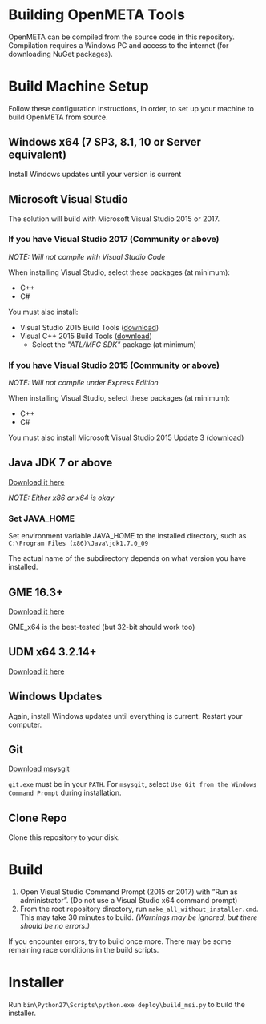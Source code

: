 # Building OpenMETA Tools
OpenMETA can be compiled from the source code in this repository. Compilation requires a Windows PC and access to the internet (for downloading NuGet packages).

# Build Machine Setup
Follow these configuration instructions, in order, to set up your machine to build OpenMETA from source.

## Windows x64 (7 SP3, 8.1, 10 or Server equivalent)
Install Windows updates until your version is current

## Microsoft Visual Studio 
The solution will build with Microsoft Visual Studio 2015 or 2017.

### If you have Visual Studio 2017 (Community or above)
_NOTE: Will not compile with Visual Studio Code_

When installing Visual Studio, select these packages (at minimum):
- C++
- C#

You must also install:
- Visual Studio 2015 Build Tools ([download](https://www.microsoft.com/en-us/download/details.aspx?id=48159))
- Visual C++ 2015 Build Tools ([download](http://landinghub.visualstudio.com/visual-cpp-build-tools))
  - Select the *"ATL/MFC SDK"* package (at minimum) 

### If you have Visual Studio 2015 (Community or above)
_NOTE: Will not compile under Express Edition_

When installing Visual Studio, select these packages (at minimum):
- C++
- C#

You must also install Microsoft Visual Studio 2015 Update 3
([download](https://www.visualstudio.com/en-us/news/releasenotes/vs2015-update3-vs))

## Java JDK 7 or above
[Download it here](http://www.oracle.com/technetwork/java/javase/downloads/jdk7-downloads-1880260.html)

_NOTE: Either x86 or x64 is okay_

### Set JAVA_HOME
Set environment variable JAVA_HOME to the installed directory, such as `C:\Program Files (x86)\Java\jdk1.7.0_09`

The actual name of the subdirectory depends on what version you have installed.

## GME 16.3+
[Download it here](https://forge.isis.vanderbilt.edu/gme)

GME_x64 is the best-tested (but 32-bit should work too)

## UDM x64 3.2.14+
[Download it here](http://repo.isis.vanderbilt.edu/UDM/3.2.14/)

## Windows Updates
Again, install Windows updates until everything is current. Restart your computer.

## Git
[Download msysgit](https://msysgit.github.io/)

`git.exe` must be in your `PATH`. For `msysgit`, select `Use Git from the Windows Command Prompt` during installation.

## Clone Repo
Clone this repository to your disk.

# Build
1. Open Visual Studio Command Prompt (2015 or 2017) with ”Run as administrator”. (Do not use a Visual Studio x64 command prompt)
2. From the root repository directory, run `make_all_without_installer.cmd`. This may take 30 minutes to build. _(Warnings may be ignored, but there should be no errors.)_

If you encounter errors, try to build once more. There may be some remaining race conditions in the build scripts.

# Installer
Run `bin\Python27\Scripts\python.exe deploy\build_msi.py` to build the installer.
